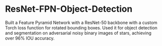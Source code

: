# ResNet-FPN-Object-Detection
Built a Feature Pyramid Network with a ResNet-50 backbone with a custom Torch loss function for rotated bounding boxes. Used it for object detection and segmentation on adversarial noisy binary images of stars, achieving over 96% IOU accuracy.
